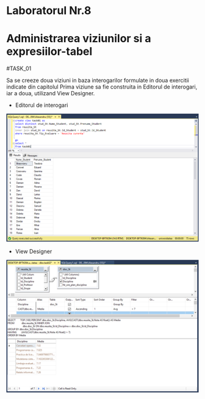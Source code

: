 # Laboratorul Nr.8
# Administrarea viziunilor si a expresiilor-tabel

#TASK_01

Sa se creeze doua viziuni in baza interogarilor formulate in doua exercitii indicate din capitolul Prima viziune sa fie construita in Editorul de interogari, iar a doua, utilizand View Designer.

* Editorul de interogari

![interogarea 1_1](Image1_1.PNG)

* View Designer

![interogarea 1_2](Image1_2.PNG)